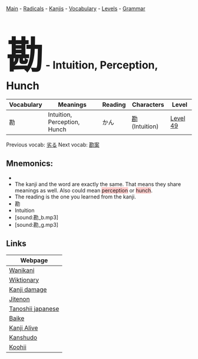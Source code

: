 <style> bigfont {font-size: 100px}</style>
[Main](../README.md) -
[Radicals](../radicals.md) -
[Kanjis](../kanjis.md) -
[Vocabulary](../vocabulary.md) -
[Levels](../levels.md) -
[Grammar](../grammar.md)
# <bigfont> 勘</bigfont> - Intuition, Perception, Hunch 

| Vocabulary | Meanings | Reading | Characters | Level |
| --- | --- | --- | --- | --- |
| 勘 | Intuition, Perception, Hunch | かん |  [勘](../kanjis/勘.md) (Intuition) | [Level 49](../levels/wk_level49.md) |

Previous vocab: [劣る](劣る.md) Next vocab: [勘案](勘案.md) 

## Mnemonics:

* 
* The kanji and the word are exactly the same. That means they share meanings as well. Also could mean <span style="background-color:#ffcccb"> perception</span> or <span style="background-color:#ffcccb"> hunch</span>.
* The reading is the one you learned from the kanji.
* 勘
* Intuition
* [sound:勘_b.mp3]
* [sound:勘_g.mp3]


## Links 

| Webpage |
| --- |
| [Wanikani          ](https://www.wanikani.com/kanji/勘) |
| [Wiktionary        ](https://en.wiktionary.org/wiki/勘) |
| [Kanji damage      ](http://www.kanjidamage.com/kanji/search?utf8=✓&q=勘) |
| [Jitenon           ](https://jitenon.com/kanji/勘) |
| [Tanoshii japanese ](https://www.tanoshiijapanese.com/dictionary/kanji.cfm?k=勘) |
| [Baike             ](https://baike.baidu.com/item/勘) |
| [Kanji Alive       ](https://app.kanjialive.com/勘) |
| [Kanshudo          ](https://www.kanshudo.com/searchmn?q=勘) |
| [Koohii            ](https://kanji.koohii.com/study/kanji/勘) |
